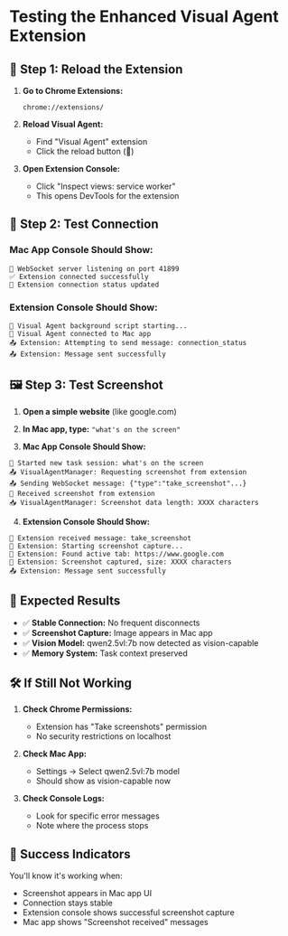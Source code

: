 # Testing the Enhanced Visual Agent Extension

## 🔧 **Step 1: Reload the Extension**

1. **Go to Chrome Extensions:**
   ```
   chrome://extensions/
   ```

2. **Reload Visual Agent:**
   - Find "Visual Agent" extension
   - Click the reload button (🔄)

3. **Open Extension Console:**
   - Click "Inspect views: service worker"
   - This opens DevTools for the extension

## 🧪 **Step 2: Test Connection**

### **Mac App Console Should Show:**
```
🚀 WebSocket server listening on port 41899
✅ Extension connected successfully
🔗 Extension connection status updated
```

### **Extension Console Should Show:**
```
🚀 Visual Agent background script starting...
🔗 Visual Agent connected to Mac app
📤 Extension: Attempting to send message: connection_status
📤 Extension: Message sent successfully
```

## 🖼️ **Step 3: Test Screenshot**

1. **Open a simple website** (like google.com)

2. **In Mac app, type:** `"what's on the screen"`

3. **Mac App Console Should Show:**
```
🧠 Started new task session: what's on the screen
📤 VisualAgentManager: Requesting screenshot from extension
📤 Sending WebSocket message: {"type":"take_screenshot"...}
📸 Received screenshot from extension
📥 VisualAgentManager: Screenshot data length: XXXX characters
```

4. **Extension Console Should Show:**
```
📨 Extension received message: take_screenshot
📸 Extension: Starting screenshot capture...
📸 Extension: Found active tab: https://www.google.com
📸 Extension: Screenshot captured, size: XXXX characters
📤 Extension: Message sent successfully
```

## 🎯 **Expected Results**

- ✅ **Stable Connection:** No frequent disconnects
- ✅ **Screenshot Capture:** Image appears in Mac app
- ✅ **Vision Model:** qwen2.5vl:7b now detected as vision-capable
- ✅ **Memory System:** Task context preserved

## 🛠️ **If Still Not Working**

1. **Check Chrome Permissions:**
   - Extension has "Take screenshots" permission
   - No security restrictions on localhost

2. **Check Mac App:**
   - Settings → Select qwen2.5vl:7b model
   - Should show as vision-capable now

3. **Check Console Logs:**
   - Look for specific error messages
   - Note where the process stops

## 🎉 **Success Indicators**

You'll know it's working when:
- Screenshot appears in Mac app UI
- Connection stays stable
- Extension console shows successful screenshot capture
- Mac app shows "Screenshot received" messages